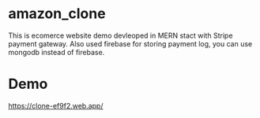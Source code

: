 # amazon_clone
 This is ecomerce website demo devleoped in MERN stact with Stripe payment gateway.
 Also used firebase for storing payment log, you can use mongodb instead of firebase.

# Demo
 https://clone-ef9f2.web.app/
